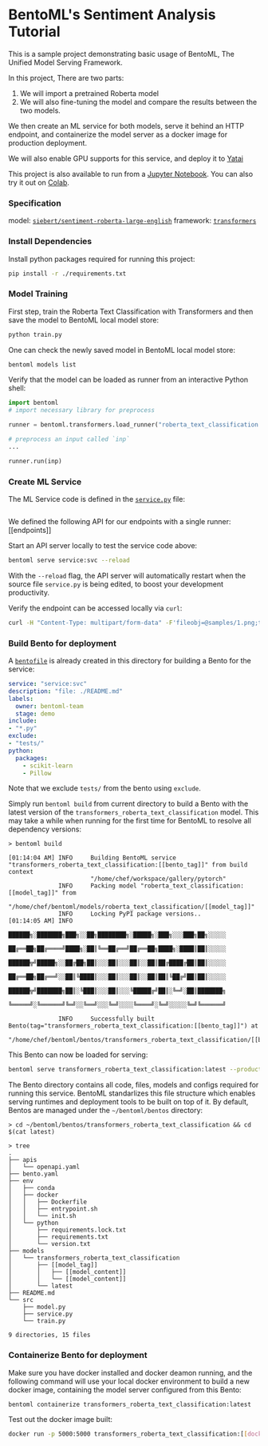 # BentoML's Sentiment Analysis Tutorial

This is a sample project demonstrating basic usage of BentoML, The Unified Model
Serving Framework.

In this project, There are two parts:

1. We will import a pretrained Roberta model
2. We will also fine-tuning the model and compare the results between the two models.

We then create an ML service for both models, serve it behind an HTTP endpoint, and containerize the model
server as a docker image for production deployment.

We will also enable GPU supports for this service, and deploy it to [Yatai](https://github.com/bentoml/Yatai)

This project is also available to run from a [Jupyter Notebook](https://github.com/bentoml/gallery/blob/main/transformers/roberta_text_classification/transformers_roberta_text_classification_demo.ipynb). You can also try it out on [Colab](https://colab.research.google.com/github/bentoml/gallery/blob/main/transformers/roberta_text_classification/transformers_roberta_text_classification_demo.ipynb).

### Specification

model: [`siebert/sentiment-roberta-large-english`](https://huggingface.co/siebert/sentiment-roberta-large-english)
framework: [`transformers`](https://huggingface.co/docs/transformers/index)

### Install Dependencies

Install python packages required for running this project:
```bash
pip install -r ./requirements.txt
```

### Model Training

First step, train the Roberta Text Classification with Transformers and then save the model to BentoML local model store:

```bash
python train.py
```

One can check the newly saved model in BentoML local model store:

```bash
bentoml models list
```

Verify that the model can be loaded as runner from an interactive Python shell:

```python
import bentoml
# import necessary library for preprocess

runner = bentoml.transformers.load_runner("roberta_text_classification:latest")

# preprocess an input called `inp`
...

runner.run(inp)
```

### Create ML Service

The ML Service code is defined in the [`service.py`](./service.py) file:

```python
```

We defined the following API for our endpoints with a single runner: [[endpoints]]

Start an API server locally to test the service code above:

```bash
bentoml serve service:svc --reload
```

With the `--reload` flag, the API server will automatically restart when the source
file `service.py` is being edited, to boost your development productivity.


Verify the endpoint can be accessed locally via `curl`:
```bash
curl -H "Content-Type: multipart/form-data" -F'fileobj=@samples/1.png;type=image/png' http://127.0.0.1:5000/[[an_endpoint]]
```


### Build Bento for deployment

A [`bentofile`](./bentofile.yaml) is already created in this directory for building a
Bento for the service:

```yaml
service: "service:svc"
description: "file: ./README.md"
labels:
  owner: bentoml-team
  stage: demo
include:
- "*.py"
exclude:
- "tests/"
python:
  packages:
    - scikit-learn
    - Pillow

```

Note that we exclude `tests/` from the bento using `exclude`.

Simply run `bentoml build` from current directory to build a Bento with the latest
version of the `transformers_roberta_text_classification` model. This may take a while when running for the first
time for BentoML to resolve all dependency versions:

```
> bentoml build

[01:14:04 AM] INFO     Building BentoML service "transformers_roberta_text_classification:[[bento_tag]]" from build context      
                       "/home/chef/workspace/gallery/pytorch"                                                         
              INFO     Packing model "roberta_text_classification:[[model_tag]]" from                               
                       "/home/chef/bentoml/models/roberta_text_classification/[[model_tag]]"                       
              INFO     Locking PyPI package versions..                                                                 
[01:14:05 AM] INFO                                                                                                     
                       ██████╗░███████╗███╗░░██╗████████╗░█████╗░███╗░░░███╗██╗░░░░░                                   
                       ██╔══██╗██╔════╝████╗░██║╚══██╔══╝██╔══██╗████╗░████║██║░░░░░                                   
                       ██████╦╝█████╗░░██╔██╗██║░░░██║░░░██║░░██║██╔████╔██║██║░░░░░                                   
                       ██╔══██╗██╔══╝░░██║╚████║░░░██║░░░██║░░██║██║╚██╔╝██║██║░░░░░                                   
                       ██████╦╝███████╗██║░╚███║░░░██║░░░╚█████╔╝██║░╚═╝░██║███████╗                                   
                       ╚═════╝░╚══════╝╚═╝░░╚══╝░░░╚═╝░░░░╚════╝░╚═╝░░░░░╚═╝╚══════╝                                   
                                                                                                                       
              INFO     Successfully built Bento(tag="transformers_roberta_text_classification:[[bento_tag]]") at                 
                       "/home/chef/bentoml/bentos/transformers_roberta_text_classification/[[bento_tag]]/"                      
```

This Bento can now be loaded for serving:

```bash
bentoml serve transformers_roberta_text_classification:latest --production
```

The Bento directory contains all code, files, models and configs required for running this service.
BentoML standarlizes this file structure which enables serving runtimes and deployment tools to be
built on top of it. By default, Bentos are managed under the `~/bentoml/bentos` directory:

```
> cd ~/bentoml/bentos/transformers_roberta_text_classification && cd $(cat latest)

> tree
.
├── apis
│   └── openapi.yaml
├── bento.yaml
├── env
│   ├── conda
│   ├── docker
│   │   ├── Dockerfile
│   │   ├── entrypoint.sh
│   │   └── init.sh
│   └── python
│       ├── requirements.lock.txt
│       ├── requirements.txt
│       └── version.txt
├── models
│   └── transformers_roberta_text_classification
│       ├── [[model_tag]] 
│       │   ├── [[model_content]]
│       │   └── [[model_content]]
│       └── latest
├── README.md
└── src
    ├── model.py
    ├── service.py
    └── train.py

9 directories, 15 files
```


### Containerize Bento for deployment

Make sure you have docker installed and docker deamon running, and the following command
will use your local docker environment to build a new docker image, containing the model
server configured from this Bento:

```bash
bentoml containerize transformers_roberta_text_classification:latest
```

Test out the docker image built:
```bash
docker run -p 5000:5000 transformers_roberta_text_classification:[[docker_tag]]
```
